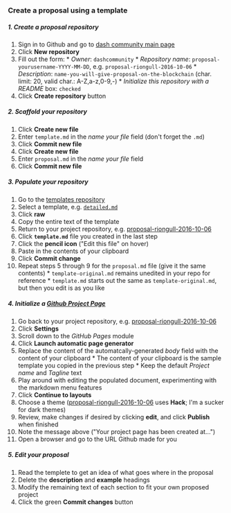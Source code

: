 ### Create a proposal using a template

##### 1. Create a proposal repository
  1. Sign in to Github and go to [dash community main page](https://github.com/dashcommunity)
  2. Click **New repository**
  3. Fill out the form:
    * *Owner*: `dashcommunity`
    * *Repository name*: `proposal-yourusername-YYYY-MM-DD`, e.g. `proposal-riongull-2016-10-06`
    * *Description*: `name-you-will-give-proposal-on-the-blockchain` (char. limit: 20, valid char.: A-Z,a-z,0-9,-)
    * *Initialize this repository with a README* box: `checked`
  4. Click **Create repository** button

##### 2. Scaffold your repository
  1. Click **Create new file**
  2. Enter `template.md` in the *name your file* field (don't forget the `.md`)
  3. Click **Commit new file**
  4. Click **Create new file**
  5. Enter `proposal.md` in the *name your file* field
  6. Click **Commit new file**

##### 3. Populate your repository
  1. Go to the [templates repository](https://github.com/dashcommunity/proposal-templates)
  2. Select a template, e.g. [`detailed.md`](https://github.com/dashcommunity/proposal-templates/blob/master/detailed.md)
  3. Click **raw**
  4. Copy the entire text of the template
  5. Return to your project repository, e.g. [proposal-riongull-2016-10-06](https://github.com/dashcommunity/proposal-riongull-2016-10-06)
  6. Click **`template.md`** file you created in the last step
  7. Click the **pencil icon** ("Edit this file" on hover)
  8. Paste in the contents of your clipboard
  9. Click **Commit change**
  10. Repeat steps 5 through 9 for the `proposal.md` file (give it the same contents)
    * `template-original.md` remains unedited in your repo for reference
    * `template.md` starts out the same as `template-original.md`, but then you edit is as you like
  
##### 4. Initialize a [Github Project Page](https://help.github.com/articles/creating-pages-with-the-automatic-generator/)
  1. Go back to your project repository, e.g. [proposal-riongull-2016-10-06](https://github.com/dashcommunity/proposal-riongull-2016-10-06)
  2. Click **Settings**
  3. Scroll down to the *GitHub Pages* module
  4. Click **Launch automatic page generator**
  5. Replace the content of the automatcally-generated *body* field with the content of your clipboard
    * The content of your clipboard is the sample template you copied in the previous step 
    * Keep the default *Project name* and *Tagline* text
  6. Play around with editing the populated document, experimenting with the markdown menu features
  7. Click **Continue to layouts**
  7. Choose a theme ([proposal-riongull-2016-10-06](https://github.com/dashcommunity/proposal-riongull-2016-10-06) uses **Hack**; I'm a sucker for dark themes)
  8. Review, make changes if desired by clicking **edit**, and click **Publish** when finished
  9.  Note the message above ("Your project page has been created at...")
  10. Open a browser and go to the URL Github made for you

##### 5. Edit your proposal
  1. Read the templete to get an idea of what goes where in the proposal
  2. Delete the **description** and **example** headings
  3. Modify the remaining text of each section to fit your own proposed project
  4. Click the green **Commit changes** button
